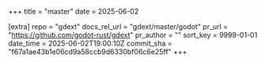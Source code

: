 +++
title = "master"
date = 2025-06-02

[extra]
repo = "gdext"
docs_rel_url = "gdext/master/godot"
pr_url = "https://github.com/godot-rust/gdext"
pr_author = ""
sort_key = 9999-01-01
date_time = 2025-06-02T19:00:10Z
commit_sha = "f67a1ae43b1e06cd9a58ccb9d6330bf06c6e25ff"
+++


